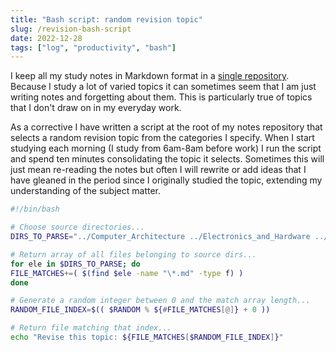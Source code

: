 ```yaml
---
title: "Bash script: random revision topic"
slug: /revision-bash-script
date: 2022-12-28
tags: ["log", "productivity", "bash"]
---
```


I keep all my study notes in Markdown format in a
[single repository]('https://github.com/thomasabishop/computer_science').
Because I study a lot of varied topics it can sometimes seem that I am just
writing notes and forgetting about them. This is particularly true of topics
that I don't draw on in my everyday work.

As a corrective I have written a script at the root of my notes repository that
selects a random revision topic from the categories I specify. When I start
studying each morning (I study from 6am-8am before work) I run the script and
spend ten minutes consolidating the topic it selects. Sometimes this will just
mean re-reading the notes but often I will rewrite or add ideas that I have
gleaned in the period since I originally studied the topic, extending my
understanding of the subject matter.

```bash
#!/bin/bash

# Choose source directories...
DIRS_TO_PARSE="../Computer_Architecture ../Electronics_and_Hardware ../Operating_Systems ../Programming_Languages/Shell ../Logic"

# Return array of all files belonging to source dirs...
for ele in $DIRS_TO_PARSE; do
FILE_MATCHES+=( $(find $ele -name "\*.md" -type f) )
done

# Generate a random integer between 0 and the match array length...
RANDOM_FILE_INDEX=$(( $RANDOM % ${#FILE_MATCHES[@]} + 0 ))

# Return file matching that index...
echo "Revise this topic: ${FILE_MATCHES[$RANDOM_FILE_INDEX]}"
```
